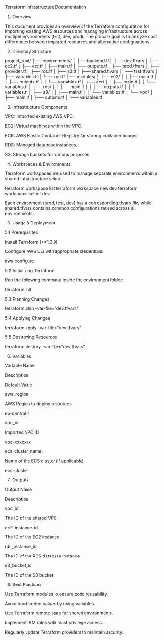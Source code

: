 Terraform Infrastructure Documentation

1. Overview

This document provides an overview of the Terraform configuration for importing existing AWS resources and managing infrastructure across multiple environments (test, dev, prod). The primary goal is to analyze cost differences between imported resources and alternative configurations.

2. Directory Structure

project_root/
├── environments/
│   ├── backend.tf
│   ├── dev.tfvars
│   ├── ec2.tf
│   ├── ecr.tf
│   ├── main.tf
│   ├── outputs.tf
│   ├── prod.tfvars
│   ├── provider.tf
│   ├── rds.tf
│   ├── s3.tf
│   ├── shared.tfvars
│   ├── test.tfvars
│   ├── variables.tf
│   └── vpc.tf
├── modules/
│   ├── ec2/
│   │   ├── main.tf
│   │   ├── outputs.tf
│   │   └── variables.tf
│   ├── ecr/
│   │   ├── main.tf
│   │   └── variables.tf
│   ├── rds/
│   │   ├── main.tf
│   │   ├── outputs.tf
│   │   └── variables.tf
│   ├── s3/
│   │   ├── main.tf
│   │   └── variables.tf
│   └── vpc/
│       ├── main.tf
│       ├── outputs.tf
│       └── variables.tf

3. Infrastructure Components

VPC: Imported existing AWS VPC.

EC2: Virtual machines within the VPC.

ECR: AWS Elastic Container Registry for storing container images.

RDS: Managed database instances.

S3: Storage buckets for various purposes.

4. Workspaces & Environments

Terraform workspaces are used to manage separate environments within a shared infrastructure setup:

terraform workspace list
terraform workspace new dev
terraform workspace select dev

Each environment (prod, test, dev) has a corresponding tfvars file, while shared.tfvars contains common configurations reused across all environments.

5. Usage & Deployment

5.1 Prerequisites

Install Terraform (>=1.3.0)

Configure AWS CLI with appropriate credentials:

aws configure

5.2 Initializing Terraform

Run the following command inside the environment folder:

terraform init

5.3 Planning Changes

terraform plan -var-file="dev.tfvars"

5.4 Applying Changes

terraform apply -var-file="dev.tfvars"

5.5 Destroying Resources

terraform destroy -var-file="dev.tfvars"

6. Variables

Variable Name

Description

Default Value

aws_region

AWS Region to deploy resources

eu-central-1

vpc_id

Imported VPC ID

vpc-xxxxxxx

ecs_cluster_name

Name of the ECS cluster (if applicable)

ecs-cluster

7. Outputs

Output Name

Description

vpc_id

The ID of the shared VPC

ec2_instance_id

The ID of the EC2 instance

rds_instance_id

The ID of the RDS database instance

s3_bucket_id

The ID of the S3 bucket

8. Best Practices

Use Terraform modules to ensure code reusability.

Avoid hard-coded values by using variables.

Use Terraform remote state for shared environments.

Implement IAM roles with least privilege access.

Regularly update Terraform providers to maintain security.

